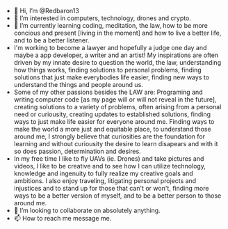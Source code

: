 - 👋 Hi, I’m @Redbaron13
- 👀 I’m interested in computers, technology, drones and crypto. 
- 🌱 I’m currently learning coding, meditation, the law, how to be more concious and present [living in the moment] and how to live a better life, and to be a better listener. 
-    I'm working to become a lawyer and hopefully a judge one day and maybe a app developer, a writer and an artist!
My inspirations are often driven by my innate desire to question the world, the law, understanding how things works, finding solutions to personal problems, finding solutions that just make everybodies life easier, finding new ways to understand the things and people around us.
-   Some of my other passions besides the LAW are: Programing and writing computer code [as my page will or will not reveal in the future], creating solutions to a variety of problems, often arising from a personal need or curiousity, creating updates to established solutions, finding ways to just make life easier for everyone around me. Finding ways to make the world a more just and equitable place, to understand those around me, I strongly believe that curiosities are the foundation for learning and without curiousity the desire to learn disapears and with it so does passion, determination and desires. 
-   In my free time I like to fly UAVs (ie. Drones) and take pictures and videos, I like to be creative and to see how I can utilize technology, knowledge and ingenuity to fully realize my creative goals and ambitions. I also enjoy traveling, litigating personal projects and injustices and to stand up for those that can't or won't, finding more ways to be a better version of myself, and to be a better person to those around me. 
- 💞️ I’m looking to collaborate on absolutely anything. 
- 📫 How to reach me message me.

<!---
Redbaron13/Redbaron13 is a ✨ special ✨ repository because its `README.md` (this file) appears on your GitHub profile.
You can click the Preview link to take a look at your changes.
--->
